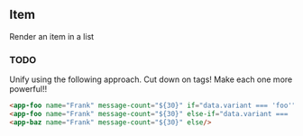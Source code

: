 Item
----

Render an item in a list

### TODO

Unify using the following approach. Cut down on tags! Make each one more powerful!!

```html
<app-foo name="Frank" message-count="${30}" if="data.variant === 'foo'"/>
<app-foo name="Frank" message-count="${30}" else-if="data.variant === 'bar'"/>
<app-baz name="Frank" message-count="${30}" else/>
```
